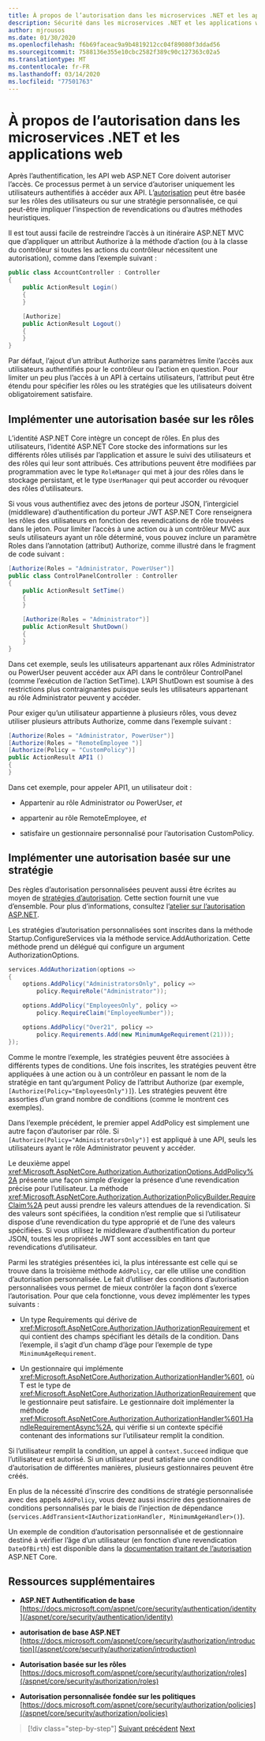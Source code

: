 ```yaml
---
title: À propos de l’autorisation dans les microservices .NET et les applications web
description: Sécurité dans les microservices .NET et les applications web - Découvrez une vue d’ensemble des principales options d’autorisation dans les applications ASP.NET Core, basées sur le rôle et basées sur les stratégies.
author: mjrousos
ms.date: 01/30/2020
ms.openlocfilehash: f6b69faceac9a9b4819212cc04f89080f3ddad56
ms.sourcegitcommit: 7588136e355e10cbc2582f389c90c127363c02a5
ms.translationtype: MT
ms.contentlocale: fr-FR
ms.lasthandoff: 03/14/2020
ms.locfileid: "77501763"
---
```

# <a name="about-authorization-in-net-microservices-and-web-applications"></a>À propos de l’autorisation dans les microservices .NET et les applications web

Après l’authentification, les API web ASP.NET Core doivent autoriser l’accès. Ce processus permet à un service d’autoriser uniquement les utilisateurs authentifiés à accéder aux API. L’[autorisation](/aspnet/core/security/authorization/introduction) peut être basée sur les rôles des utilisateurs ou sur une stratégie personnalisée, ce qui peut-être impliquer l’inspection de revendications ou d’autres méthodes heuristiques.

Il est tout aussi facile de restreindre l’accès à un itinéraire ASP.NET MVC que d’appliquer un attribut Authorize à la méthode d’action (ou à la classe du contrôleur si toutes les actions du contrôleur nécessitent une autorisation), comme dans l’exemple suivant :

```csharp
public class AccountController : Controller
{
    public ActionResult Login()
    {
    }

    [Authorize]
    public ActionResult Logout()
    {
    }
}
```

Par défaut, l’ajout d’un attribut Authorize sans paramètres limite l’accès aux utilisateurs authentifiés pour le contrôleur ou l’action en question. Pour limiter un peu plus l’accès à un API à certains utilisateurs, l’attribut peut être étendu pour spécifier les rôles ou les stratégies que les utilisateurs doivent obligatoirement satisfaire.

## <a name="implement-role-based-authorization"></a>Implémenter une autorisation basée sur les rôles

L’identité ASP.NET Core intègre un concept de rôles. En plus des utilisateurs, l’identité ASP.NET Core stocke des informations sur les différents rôles utilisés par l’application et assure le suivi des utilisateurs et des rôles qui leur sont attribués. Ces attributions peuvent être modifiées par programmation avec le type `RoleManager` qui met à jour des rôles dans le stockage persistant, et le type `UserManager` qui peut accorder ou révoquer des rôles d’utilisateurs.

Si vous vous authentifiez avec des jetons de porteur JSON, l’intergiciel (middleware) d’authentification du porteur JWT ASP.NET Core renseignera les rôles des utilisateurs en fonction des revendications de rôle trouvées dans le jeton. Pour limiter l’accès à une action ou à un contrôleur MVC aux seuls utilisateurs ayant un rôle déterminé, vous pouvez inclure un paramètre Roles dans l’annotation (attribut) Authorize, comme illustré dans le fragment de code suivant :

```csharp
[Authorize(Roles = "Administrator, PowerUser")]
public class ControlPanelController : Controller
{
    public ActionResult SetTime()
    {
    }

    [Authorize(Roles = "Administrator")]
    public ActionResult ShutDown()
    {
    }
}
```

Dans cet exemple, seuls les utilisateurs appartenant aux rôles Administrator ou PowerUser peuvent accéder aux API dans le contrôleur ControlPanel (comme l’exécution de l’action SetTime). L’API ShutDown est soumise à des restrictions plus contraignantes puisque seuls les utilisateurs appartenant au rôle Administrator peuvent y accéder.

Pour exiger qu’un utilisateur appartienne à plusieurs rôles, vous devez utiliser plusieurs attributs Authorize, comme dans l’exemple suivant :

```csharp
[Authorize(Roles = "Administrator, PowerUser")]
[Authorize(Roles = "RemoteEmployee ")]
[Authorize(Policy = "CustomPolicy")]
public ActionResult API1 ()
{
}
```

Dans cet exemple, pour appeler API1, un utilisateur doit :

- Appartenir au rôle Administrator *ou* PowerUser, *et*

- appartenir au rôle RemoteEmployee, *et*

- satisfaire un gestionnaire personnalisé pour l’autorisation CustomPolicy.

## <a name="implement-policy-based-authorization"></a>Implémenter une autorisation basée sur une stratégie

Des règles d’autorisation personnalisées peuvent aussi être écrites au moyen de [stratégies d’autorisation](https://docs.asp.net/en/latest/security/authorization/policies.html). Cette section fournit une vue d’ensemble. Pour plus d’informations, consultez l’[atelier sur l’autorisation ASP.NET](https://github.com/blowdart/AspNetAuthorizationWorkshop).

Les stratégies d’autorisation personnalisées sont inscrites dans la méthode Startup.ConfigureServices via la méthode service.AddAuthorization. Cette méthode prend un délégué qui configure un argument AuthorizationOptions.

```csharp
services.AddAuthorization(options =>
{
    options.AddPolicy("AdministratorsOnly", policy =>
        policy.RequireRole("Administrator"));

    options.AddPolicy("EmployeesOnly", policy =>
        policy.RequireClaim("EmployeeNumber"));

    options.AddPolicy("Over21", policy =>
        policy.Requirements.Add(new MinimumAgeRequirement(21)));
});
```

Comme le montre l’exemple, les stratégies peuvent être associées à différents types de conditions. Une fois inscrites, les stratégies peuvent être appliquées à une action ou à un contrôleur en passant le nom de la stratégie en tant qu’argument Policy de l’attribut Authorize (par exemple, `[Authorize(Policy="EmployeesOnly")]`). Les stratégies peuvent être assorties d’un grand nombre de conditions (comme le montrent ces exemples).

Dans l’exemple précédent, le premier appel AddPolicy est simplement une autre façon d’autoriser par rôle. Si `[Authorize(Policy="AdministratorsOnly")]` est appliqué à une API, seuls les utilisateurs ayant le rôle Administrator peuvent y accéder.

Le deuxième appel <xref:Microsoft.AspNetCore.Authorization.AuthorizationOptions.AddPolicy%2A> présente une façon simple d’exiger la présence d’une revendication précise pour l’utilisateur. La méthode <xref:Microsoft.AspNetCore.Authorization.AuthorizationPolicyBuilder.RequireClaim%2A> peut aussi prendre les valeurs attendues de la revendication. Si des valeurs sont spécifiées, la condition n’est remplie que si l’utilisateur dispose d’une revendication du type approprié et de l’une des valeurs spécifiées. Si vous utilisez le middleware d’authentification du porteur JSON, toutes les propriétés JWT sont accessibles en tant que revendications d’utilisateur.

Parmi les stratégies présentées ici, la plus intéressante est celle qui se trouve dans la troisième méthode `AddPolicy`, car elle utilise une condition d’autorisation personnalisée. Le fait d’utiliser des conditions d’autorisation personnalisées vous permet de mieux contrôler la façon dont s’exerce l’autorisation. Pour que cela fonctionne, vous devez implémenter les types suivants :

- Un type Requirements qui dérive de <xref:Microsoft.AspNetCore.Authorization.IAuthorizationRequirement> et qui contient des champs spécifiant les détails de la condition. Dans l’exemple, il s’agit d’un champ d’âge pour l’exemple de type `MinimumAgeRequirement`.

- Un gestionnaire qui implémente <xref:Microsoft.AspNetCore.Authorization.AuthorizationHandler%601>, où T est le type de <xref:Microsoft.AspNetCore.Authorization.IAuthorizationRequirement> que le gestionnaire peut satisfaire. Le gestionnaire doit implémenter la méthode <xref:Microsoft.AspNetCore.Authorization.AuthorizationHandler%601.HandleRequirementAsync%2A>, qui vérifie si un contexte spécifié contenant des informations sur l’utilisateur remplit la condition.

Si l’utilisateur remplit la condition, un appel à `context.Succeed` indique que l’utilisateur est autorisé. Si un utilisateur peut satisfaire une condition d’autorisation de différentes manières, plusieurs gestionnaires peuvent être créés.

En plus de la nécessité d’inscrire des conditions de stratégie personnalisée avec des appels `AddPolicy`, vous devez aussi inscrire des gestionnaires de conditions personnalisés par le biais de l’injection de dépendance (`services.AddTransient<IAuthorizationHandler, MinimumAgeHandler>()`).

Un exemple de condition d’autorisation personnalisée et de gestionnaire destiné à vérifier l’âge d’un utilisateur (en fonction d’une revendication `DateOfBirth`) est disponible dans la [documentation traitant de l’autorisation](https://docs.asp.net/en/latest/security/authorization/policies.html) ASP.NET Core.

## <a name="additional-resources"></a>Ressources supplémentaires

- **ASP.NET Authentification de base** \
  [https://docs.microsoft.com/aspnet/core/security/authentication/identity](/aspnet/core/security/authentication/identity)

- **autorisation de base ASP.NET** \
  [https://docs.microsoft.com/aspnet/core/security/authorization/introduction](/aspnet/core/security/authorization/introduction)

- **Autorisation basée sur les rôles** \
  [https://docs.microsoft.com/aspnet/core/security/authorization/roles](/aspnet/core/security/authorization/roles)

- **Autorisation personnalisée fondée sur les politiques** \
  [https://docs.microsoft.com/aspnet/core/security/authorization/policies](/aspnet/core/security/authorization/policies)

>[!div class="step-by-step"]
>[Suivant précédent](index.md)
>[Next](developer-app-secrets-storage.md)
